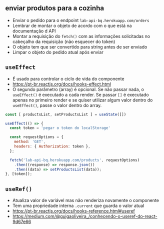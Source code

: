 ## enviar produtos para a cozinha
- Enviar o pedido para o endpoint `lab-api-bq.herokuapp.com/orders`
- Lembrar de montar o objeto de acordo com o que está na documentação d API
- Montar a requisição do `fetch()` com as informações solicitadas no cabeçalho da requisição (não esquecer do token)
- O objeto tem que ser convertido para string antes de ser enviado
- Limpar o objeto do pedido atual após enviar

## `useEffect`
- É usado para controlar o ciclo de vida do componente
- https://pt-br.reactjs.org/docs/hooks-effect.html
- O segundo parâmetro (array) é opcional. Se não passar nada, o `useEffect()` é executado a cada render. Se passar `[]` é executado apenas no primeiro render e se quiser utilizar algum valor dentro do `useEffect()`, passe o valor dentro do array.

```js
const [ productsList, setProductsList ] = useState([])

useEffect(() => {
  const token = 'pegar o token do localStorage'

  const requestOptions = {
    method: 'GET',
    headers: { Authorization: token },
  };

  fetch('lab-api-bq.herokuapp.com/products', requestOptions)
    .then((response) => response.json())
    .then((data) => setProductsList(data));
}, [token]);
```

## `useRef()`
- Atualiza valor de variável mas não renderiza novamente o componente
- Tem uma propriedade interna `.current` que guarda o valor atual
- https://pt-br.reactjs.org/docs/hooks-reference.html#useref
- https://medium.com/@guigaoliveira_/conhecendo-o-useref-do-react-9d67e66

